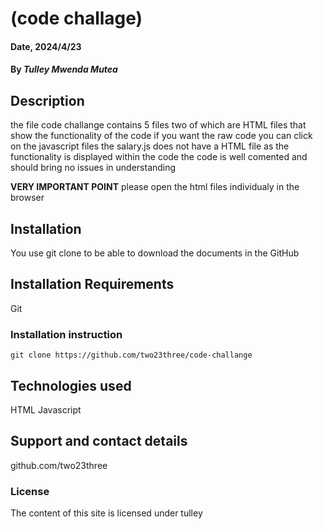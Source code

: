 # (code challage)

#### Date, 2024/4/23

#### By *Tulley Mwenda Mutea*

## Description
the file code challange contains 5 files two of which are HTML files that show the functionality of the code if you want the raw code you can click on the javascript files
the salary.js does not have a HTML file as the functionality is displayed within the code
the code is well comented and should bring no issues in understanding

**VERY IMPORTANT POINT**
please open the html files individualy in the browser

## Installation
You use git clone to be able to download the documents in the GitHub

## Installation Requirements
Git

### Installation instruction
```
git clone https://github.com/two23three/code-challange

```


## Technologies used
HTML
Javascript


## Support and contact details
github.com/two23three

### License
The content of this site is licensed under tulley

